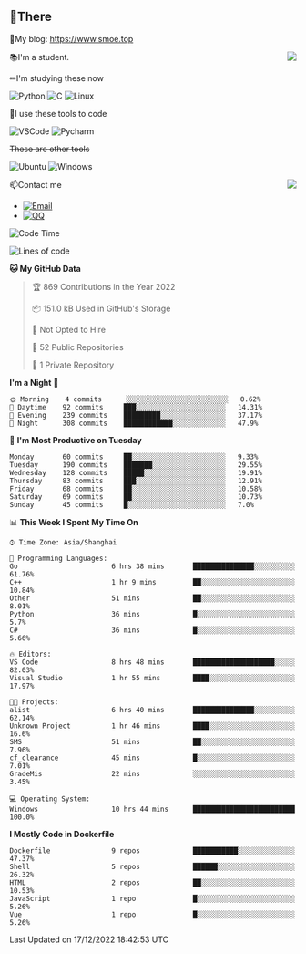 
## 👏There

📰My blog: https://www.smoe.top

<img align="right" src="https://github-readme-stats.vercel.app/api/top-langs/?username=AkashiCoin"/>


📚I'm a student.

✏I'm studying these now

![Python](https://img.shields.io/badge/-Python-blue?style=flat-square&logo=Python&logoColor=fff)
![C](https://img.shields.io/badge/-C-585858?style=flat-square&logo=C&logoColor=fff)
![Linux](https://img.shields.io/badge/-Linux-black?style=flat-square&logo=Linux&logoColor=fff)

🔨I use these tools to code

![VSCode](https://img.shields.io/badge/-VSCode-blue?style=flat-square&logo=visualstudiocode&logoColor=fff)
![Pycharm](https://img.shields.io/badge/-Pycharm-green?style=flat-square&logo=pycharm&logoColor=fff)

 ~~These are other tools~~

![Ubuntu](https://img.shields.io/badge/-Ubuntu-orange?style=flat-square&logo=Ubuntu&logoColor=fff)
![Windows](https://img.shields.io/badge/-Windows-blue?style=flat-square&logo=Windows&logoColor=fff)

<img align="right" src="https://github-readme-stats.vercel.app/api?username=AkashiCoin" />


📫Contact me

* [![Email](https://img.shields.io/badge/Email-l1040186796@gmail.com-1?style=social&logoColor=fff)](mailto:l1040186796@gmail.com)
* [![QQ](https://img.shields.io/badge/QQ-1040186796-1?style=social&logoColor=fff)](tencent://AddContact/?fromId=45&fromSubId=1&subcmd=all&uin=1040186796&website=www.oicqzone.com)

<!--START_SECTION:waka-->
![Code Time](http://img.shields.io/badge/Code%20Time-357%20hrs%2053%20mins-blue)

![Lines of code](https://img.shields.io/badge/From%20Hello%20World%20I%27ve%20Written-5%20Thousand%20lines%20of%20code-blue)

**🐱 My GitHub Data** 

> 🏆 869 Contributions in the Year 2022
 > 
> 📦 151.0 kB Used in GitHub's Storage 
 > 
> 🚫 Not Opted to Hire
 > 
> 📜 52 Public Repositories 
 > 
> 🔑 1 Private Repository 
 > 
**I'm a Night 🦉** 

```text
🌞 Morning    4 commits      ░░░░░░░░░░░░░░░░░░░░░░░░░   0.62% 
🌆 Daytime    92 commits     ███░░░░░░░░░░░░░░░░░░░░░░   14.31% 
🌃 Evening    239 commits    █████████░░░░░░░░░░░░░░░░   37.17% 
🌙 Night      308 commits    ████████████░░░░░░░░░░░░░   47.9%

```
📅 **I'm Most Productive on Tuesday** 

```text
Monday       60 commits     ██░░░░░░░░░░░░░░░░░░░░░░░   9.33% 
Tuesday      190 commits    ███████░░░░░░░░░░░░░░░░░░   29.55% 
Wednesday    128 commits    █████░░░░░░░░░░░░░░░░░░░░   19.91% 
Thursday     83 commits     ███░░░░░░░░░░░░░░░░░░░░░░   12.91% 
Friday       68 commits     ██░░░░░░░░░░░░░░░░░░░░░░░   10.58% 
Saturday     69 commits     ██░░░░░░░░░░░░░░░░░░░░░░░   10.73% 
Sunday       45 commits     █░░░░░░░░░░░░░░░░░░░░░░░░   7.0%

```


📊 **This Week I Spent My Time On** 

```text
⌚︎ Time Zone: Asia/Shanghai

💬 Programming Languages: 
Go                       6 hrs 38 mins       ███████████████░░░░░░░░░░   61.76% 
C++                      1 hr 9 mins         ██░░░░░░░░░░░░░░░░░░░░░░░   10.84% 
Other                    51 mins             ██░░░░░░░░░░░░░░░░░░░░░░░   8.01% 
Python                   36 mins             █░░░░░░░░░░░░░░░░░░░░░░░░   5.7% 
C#                       36 mins             █░░░░░░░░░░░░░░░░░░░░░░░░   5.66%

🔥 Editors: 
VS Code                  8 hrs 48 mins       ████████████████████░░░░░   82.03% 
Visual Studio            1 hr 55 mins        ████░░░░░░░░░░░░░░░░░░░░░   17.97%

🐱‍💻 Projects: 
alist                    6 hrs 40 mins       ███████████████░░░░░░░░░░   62.14% 
Unknown Project          1 hr 46 mins        ████░░░░░░░░░░░░░░░░░░░░░   16.6% 
SMS                      51 mins             ██░░░░░░░░░░░░░░░░░░░░░░░   7.96% 
cf_clearance             45 mins             █░░░░░░░░░░░░░░░░░░░░░░░░   7.01% 
GradeMis                 22 mins             ░░░░░░░░░░░░░░░░░░░░░░░░░   3.45%

💻 Operating System: 
Windows                  10 hrs 44 mins      █████████████████████████   100.0%

```

**I Mostly Code in Dockerfile** 

```text
Dockerfile               9 repos             ███████████░░░░░░░░░░░░░░   47.37% 
Shell                    5 repos             ██████░░░░░░░░░░░░░░░░░░░   26.32% 
HTML                     2 repos             ██░░░░░░░░░░░░░░░░░░░░░░░   10.53% 
JavaScript               1 repo              █░░░░░░░░░░░░░░░░░░░░░░░░   5.26% 
Vue                      1 repo              █░░░░░░░░░░░░░░░░░░░░░░░░   5.26%

```



 Last Updated on 17/12/2022 18:42:53 UTC
<!--END_SECTION:waka-->
